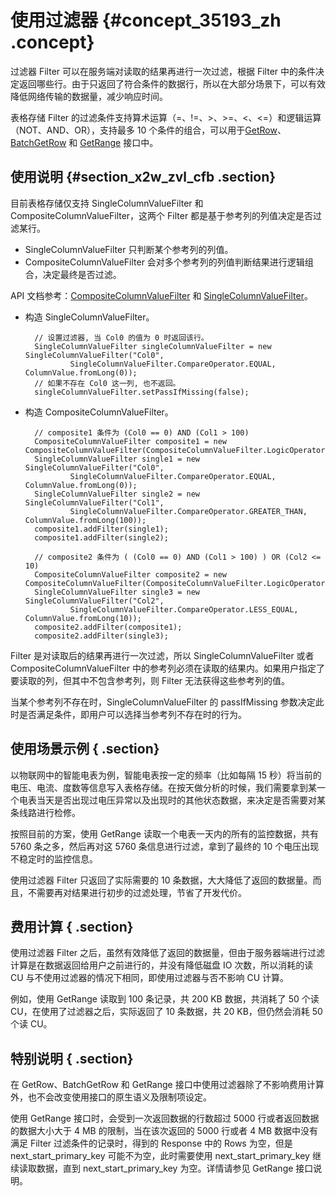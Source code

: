 # 使用过滤器 {#concept_35193_zh .concept}

过滤器 Filter 可以在服务端对读取的结果再进行一次过滤，根据 Filter 中的条件决定返回哪些行。由于只返回了符合条件的数据行，所以在大部分场景下，可以有效降低网络传输的数据量，减少响应时间。

表格存储 Filter 的过滤条件支持算术运算（=、!=、\>、\>=、<、<=）和逻辑运算（NOT、AND、OR），支持最多 10 个条件的组合，可以用于[GetRow](../../../../intl.zh-CN/.md#)、[BatchGetRow](../../../../intl.zh-CN/.md#) 和 [GetRange](../../../../intl.zh-CN/.md#) 接口中。

## 使用说明 {#section_x2w_zvl_cfb .section}

目前表格存储仅支持 SingleColumnValueFilter 和 CompositeColumnValueFilter，这两个 Filter 都是基于参考列的列值决定是否过滤某行。

-   SingleColumnValueFilter 只判断某个参考列的列值。
-   CompositeColumnValueFilter 会对多个参考列的列值判断结果进行逻辑组合，决定最终是否过滤。

API 文档参考：[CompositeColumnValueFilter](../../../../intl.zh-CN/.md#) 和 [SingleColumnValueFilter](../../../../intl.zh-CN/.md#)。

-   构造 SingleColumnValueFilter。

    ```
      // 设置过滤器, 当 Col0 的值为 0 时返回该行。
      SingleColumnValueFilter singleColumnValueFilter = new SingleColumnValueFilter("Col0",
              SingleColumnValueFilter.CompareOperator.EQUAL, ColumnValue.fromLong(0));
      // 如果不存在 Col0 这一列, 也不返回。
      singleColumnValueFilter.setPassIfMissing(false);
    
    ```

-   构造 CompositeColumnValueFilter。

    ```
      // composite1 条件为 (Col0 == 0) AND (Col1 > 100)
      CompositeColumnValueFilter composite1 = new CompositeColumnValueFilter(CompositeColumnValueFilter.LogicOperator.AND);
      SingleColumnValueFilter single1 = new SingleColumnValueFilter("Col0",
              SingleColumnValueFilter.CompareOperator.EQUAL, ColumnValue.fromLong(0));
      SingleColumnValueFilter single2 = new SingleColumnValueFilter("Col1",
              SingleColumnValueFilter.CompareOperator.GREATER_THAN, ColumnValue.fromLong(100));
      composite1.addFilter(single1);
      composite1.addFilter(single2);
    
      // composite2 条件为 ( (Col0 == 0) AND (Col1 > 100) ) OR (Col2 <= 10)
      CompositeColumnValueFilter composite2 = new CompositeColumnValueFilter(CompositeColumnValueFilter.LogicOperator.OR);
      SingleColumnValueFilter single3 = new SingleColumnValueFilter("Col2",
              SingleColumnValueFilter.CompareOperator.LESS_EQUAL, ColumnValue.fromLong(10));
      composite2.addFilter(composite1);
      composite2.addFilter(single3);
    
    ```


Filter 是对读取后的结果再进行一次过滤，所以 SingleColumnValueFilter 或者 CompositeColumnValueFilter 中的参考列必须在读取的结果内。如果用户指定了要读取的列，但其中不包含参考列，则 Filter 无法获得这些参考列的值。

当某个参考列不存在时，SingleColumnValueFilter 的 passIfMissing 参数决定此时是否满足条件，即用户可以选择当参考列不存在时的行为。

## 使用场景示例 { .section}

以物联网中的智能电表为例，智能电表按一定的频率（比如每隔 15 秒）将当前的电压、电流、度数等信息写入表格存储。在按天做分析的时候，我们需要拿到某一个电表当天是否出现过电压异常以及出现时的其他状态数据，来决定是否需要对某条线路进行检修。

按照目前的方案，使用 GetRange 读取一个电表一天内的所有的监控数据，共有 5760 条之多，然后再对这 5760 条信息进行过滤，拿到了最终的 10 个电压出现不稳定时的监控信息。

使用过滤器 Filter 只返回了实际需要的 10 条数据，大大降低了返回的数据量。而且，不需要再对结果进行初步的过滤处理，节省了开发代价。

## 费用计算 { .section}

使用过滤器 Filter 之后，虽然有效降低了返回的数据量，但由于服务器端进行过滤计算是在数据返回给用户之前进行的，并没有降低磁盘 IO 次数，所以消耗的读 CU 与不使用过滤器的情况下相同，即使用过滤器与否不影响 CU 计算。

例如，使用 GetRange 读取到 100 条记录，共 200 KB 数据，共消耗了 50 个读 CU，在使用了过滤器之后，实际返回了 10 条数据，共 20 KB，但仍然会消耗 50 个读 CU。

## 特别说明 { .section}

在 GetRow、BatchGetRow 和 GetRange 接口中使用过滤器除了不影响费用计算外，也不会改变使用接口的原生语义及限制项设定。

使用 GetRange 接口时，会受到一次返回数据的行数超过 5000 行或者返回数据的数据大小大于 4 MB 的限制，当在该次返回的 5000 行或者 4 MB 数据中没有满足 Filter 过滤条件的记录时，得到的 Response 中的 Rows 为空，但是 next\_start\_primary\_key 可能不为空，此时需要使用 next\_start\_primary\_key 继续读取数据，直到 next\_start\_primary\_key 为空。详情请参见 GetRange 接口说明。

